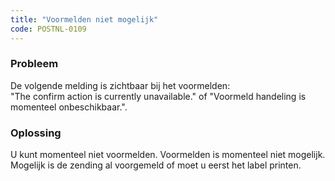 ```yaml
---
title: "Voormelden niet mogelijk"
code: POSTNL-0109
---
```

### Probleem

De volgende melding is zichtbaar bij het voormelden:  
"The confirm action is currently unavailable." of "Voormeld handeling is momenteel onbeschikbaar.".

### Oplossing

U kunt momenteel niet voormelden. Voormelden is momenteel niet mogelijk. Mogelijk is de zending al voorgemeld of moet u eerst het label printen.
